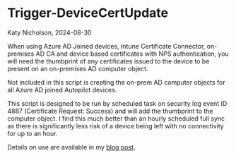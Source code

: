 # Trigger-DeviceCertUpdate
Katy Nicholson, 2024-08-30

When using Azure AD Joined devices, Intune Certificate Connector, on-premises AD CA and device based certificates with NPS authentication, you will need the thumbprint of any certificates issued to the device to be present on an on-premises AD computer object.

Not included in this script is creating the on-prem AD computer objects for all Azure AD joined Autopilot devices.

This script is designed to be run by scheduled task on security log event ID 4887 (Certificate Request: Success) and will add the thumbprint to the computer object. I find this much better than an hourly scheduled full sync as there is significantly less risk of a device being left with no connectivity for up to an hour. 

Details on use are available in my [blog post](https://katystech.blog/mem/namemapping-aadd-event-task).
